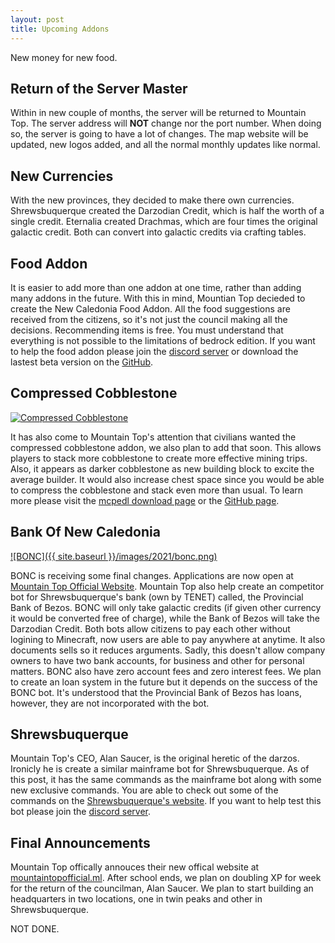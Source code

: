 ```yaml
---
layout: post
title: Upcoming Addons
---
```


New money for new food.

## Return of the Server Master

Within in new couple of months, the server will be returned to Mountain Top. The server address will **NOT** change nor the port number. When doing so, the server is going to have a lot of changes. The map website will be updated, new logos added, and all the normal monthly updates like normal. 

## New Currencies

With the new provinces, they decided to make there own currencies. Shrewsbuquerque created the Darzodian Credit, which is half the worth of a single credit. Eternalia created Drachmas, which are four times the original galactic credit. Both can convert into galactic credits via crafting tables. 

## Food Addon

It is easier to add more than one addon at one time, rather than adding many addons in the future. With this in mind, Mountian Top decieded to create the New Caledonia Food Addon. All the food suggestions are received from the citizens, so it's not just the council making all the decisions. Recommending items is free. You must understand that everything is not possible to the limitations of bedrock edition. If you want to help the food addon please join the [discord server](https://discord.gg/GMqpTajxYz) or download the lastest beta version on the [GitHub](https://github.com/NewCaledoniaDevTeam/foodAddon/releases).

## Compressed Cobblestone

[![Compressed Cobblestone](https://raw.githubusercontent.com/PiSaucer/CompressedCobblestone/main/background.jpg)](https://mcpedl.com/compressed-cobblestone-addon-1/)

It has also come to Mountain Top's attention that civilians wanted the compressed cobblestone addon, we also plan to add that soon. This allows players to stack more cobblestone to create more effective mining trips. Also, it appears as darker cobblestone as new building block to excite the average builder. It would also increase chest space since you would be able to compress the cobblestone and stack even more than usual. To learn more please visit the [mcpedl download page](https://mcpedl.com/compressed-cobblestone-addon-1/) or the [GitHub page](https://github.com/PiSaucer/CompressedCobblestone).

## Bank Of New Caledonia

[![BONC]({{ site.baseurl }}/images/2021/bonc.png)](https://mountaintopofficial.ml/bonc/)

BONC is receiving some final changes. Applications are now open at [Mountain Top Official Website](https://mountaintopofficial.ml/bonc/). Mountain Top also help create an competitor bot for Shrewsbuquerque's bank (own by TENET) called, the Provincial Bank of Bezos. BONC will only take galactic credits (if given other currency it would be converted free of charge), while the Bank of Bezos will take the Darzodian Credit. Both bots allow citizens to pay each other without logining to Minecraft, now users are able to pay anywhere at anytime. It also documents sells so it reduces arguments. Sadly, this doesn't allow company owners to have two bank accounts, for business and other for personal matters. BONC also have zero account fees and zero interest fees. We plan to create an loan system in the future but it depends on the success of the BONC bot. It's understood that the Provincial Bank of Bezos has loans, however, they are not incorporated with the bot.

## Shrewsbuquerque

Mountain Top's CEO, Alan Saucer, is the original heretic of the darzos. Ironicly he is create a similar mainframe bot for Shrewsbuquerque. As of this post, it has the same commands as the mainframe bot along with some new exclusive commands. You are able to check out some of the commands on the [Shrewsbuquerque's website](https://shrewsbuquerque.ml/cmd/). If you want to help test this bot please join the [discord server](https://discord.gg/ZSpmb7cs58).

## Final Announcements

Mountain Top offically annouces their new offical website at [mountaintopofficial.ml](https://mountaintopofficial.ml/). After school ends, we plan on doubling XP for week for the return of the councilman, Alan Saucer. We plan to start building an headquarters in two locations, one in twin peaks and other in Shrewsbuquerque.

NOT DONE.
